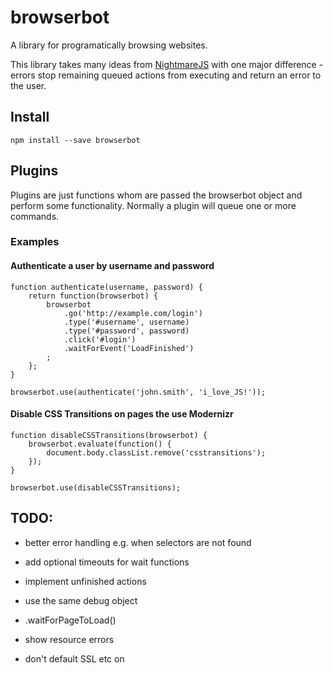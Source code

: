 # browserbot

A library for programatically browsing websites.

This library takes many ideas from [NightmareJS](https://github.com/segmentio/nightmare) with one major difference - 
errors stop remaining queued actions from executing and return an error to the user.

## Install

    npm install --save browserbot

## Plugins

Plugins are just functions whom are passed the browserbot object and perform some functionality. Normally a plugin will 
queue one or more commands.

### Examples

#### Authenticate a user by username and password

    function authenticate(username, password) {
        return function(browserbot) {
            browserbot
                .go('http://example.com/login')
                .type('#username', username)
                .type('#password', password)
                .click('#login')
                .waitForEvent('LoadFinished')
            ;
        };
    }
    
    browserbot.use(authenticate('john.smith', 'i_love_JS!'));
    
#### Disable CSS Transitions on pages the use Modernizr

    function disableCSSTransitions(browserbot) {
        browserbot.evaluate(function() {
            document.body.classList.remove('csstransitions');
        });
    }
    
    browserbot.use(disableCSSTransitions);

## TODO:

 - better error handling e.g. when selectors are not found
 - add optional timeouts for wait functions
 - implement unfinished actions
 - use the same debug object
 
 - .waitForPageToLoad()
 - show resource errors
 - don't default SSL etc on